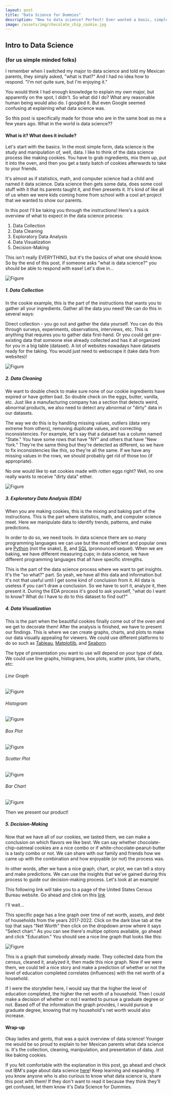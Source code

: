 ```yaml
---
layout: post
title: "Data Science for Dummies"
description: "New to data science? Perfect! Ever wanted a basic, simple rundown of data science? You've come to the right place. So relax, no fancy mumbo jumbo words here. This will be super easy for you to understand. I promise."
image: /assets/img/chocolate_chip_cookie.jpg
---
```


## Intro to Data Science
### (for us simple minded folks)

I remember when I switched my major to data science and told my Mexican parents, they simply asked, "what is that?" And I had no idea how to respond. "I'm not quite sure, but I'm enjoying it." 

You would think I had enough knowledge to explain my own major, but apparently on the spot, I didn't. So what did I do? What any reasonable human being would also do. I googled it. But even Google seemed confusing at explaining what data science was. 

So this post is specifically made for those who are in the same boat as me a few years ago. What in the world is data science??

#### What is it? What does it include?
Let's start with the basics. In the most simple form, data science is the study and manipulation of, well, data. I like to think of the data science process like making cookies. You have to grab ingredients, mix them up, put it into the oven, and then you get a tasty batch of cookies afterwards to take to your friends. 

It's almost as if statistics, math, and computer science had a child and named it data science. Data science then gets some data, does some cool stuff with it that its parents taught it, and then presents it. It's kind of like all of us when we were kids coming home from school with a cool art project that we wanted to show our parents. 

In this post I'll be taking you through the instructions! Here's a quick overview of what to expect in the data science process:
1. Data Collection
2. Data Cleaning
3. Exploratory Data Analysis
4. Data Visualization
5. Decision-Making

This isn't really EVERYTHING, but it's the basics of what one should know. So by the end of this post, if someone asks "what is data science?" you should be able to respond with ease! Let's dive in...

![Figure]({{site.url}}/{{site.baseurl}}/assets/img/ingredients.jpg)

##### 1. Data Collection 
In the cookie example, this is the part of the instructions that wants you to gather all your ingredients. Gather all the data you need! We can do this in several ways:

Direct collection - you go out and gather the data yourself. You can do this through surveys, experiments, observations, interviews, etc. This is anything that requires you to gather data first-hand. Or you could get pre-existing data that someone else already collected and has it all organized for you in a big table (dataset). A lot of websites nowadays have datasets ready for the taking. You would just need to webscrape it (take data from websites)!

![Figure]({{site.url}}/{{site.baseurl}}/assets/img/cleandata.png)

##### 2. Data Cleaning
We want to double check to make sure none of our cookie ingredients have expired or have gotten bad. So double check on the eggs, butter, vanilla, etc. Just like a manufacturing company has a section that detects weird, abnormal products, we also need to detect any abnormal or "dirty" data in our datasets.

The way we do this is by handling missing values, outliers (data very extreme from others), removing duplicate values, and correcting inconsistencies. For example, let's say that a dataset has a column named "State." You have some rows that have "NY" and others that have "New York." They're the same thing but they're detected as different, so we have to fix inconsistencies like this, so they're all the same. If we have any missing values in the rows, we should probably get rid of those too (if appropriate).

No one would like to eat cookies made with rotten eggs right? Well, no one really wants to receive "dirty data" either. 

![Figure]({{site.url}}/{{site.baseurl}}/assets/img/coolpic.png)

##### 3. Exploratory Data Analysis (EDA)
When you are making cookies, this is the mixing and baking part of the instructions. This is the part where statistics, math, and computer science meet. Here we manipulate data to identify trends, patterns, and make predictions.

In order to do so, we need tools. In data science there are so many programming languages we can use but the most efficient and popular ones are <a href="https://www.python.org" target="_blank">Python</a> (not the snake), <a href="https://www.r-project.org/about.html" target="_blank">R</a>, and <a href="https://www.codecademy.com/catalog/language/sql?g_network=g&g_productchannel=&g_adid=624951458056&g_locinterest=&g_keyword=sql%20for%20beginners&g_acctid=243-039-7011&g_adtype=&g_keywordid=kwd-1924370498&g_ifcreative=&g_campaign=account&g_locphysical=1026980&g_adgroupid=102526215778&g_productid=&g_source=%7Bsourceid%7D&g_merchantid=&g_placement=&g_partition=&g_campaignid=10030170703&g_ifproduct=&utm_id=t_kwd-1924370498:ag_102526215778:cp_10030170703:n_g:d_c&utm_source=google&utm_medium=paid-search&utm_term=sql%20for%20beginners&utm_campaign=US_Language:_Basic_-_Exact&utm_content=624951458056&g_adtype=search&g_acctid=243-039-7011&gad_source=1&gbraid=0AAAAAon8KZHZivikF_SZk0gftp9GP_Cqx&gclid=Cj0KCQiA_NC9BhCkARIsABSnSTb3B968wRvW9Z6UdfSlRGgbM8ijm-AsVRVGIhAlY2Qpjg_UdhtrktYaAiv8EALw_wcB" target="_blank">SQL</a> (pronounced sequel). When we are baking, we have different measuring cups; in data science, we have different programming languages that all have specific strengths.

This is the part of the data science process where we want to get insights. It's the "so what?" part. So yeah, we have all this data and information but it's not that useful until I get some kind of conclusion from it. All data is useless if you can't draw a conclusion. So we have to sort it, analyze it, then present it. During the EDA process it's good to ask yourself, "what do I want to know? What do I have to do to this dataset to find out?" 


##### 4. Data Visualization
This is the part when the beautiful cookies finally come out of the oven and we get to decorate them! After the analysis is finished, we have to present our findings. This is where we can create graphs, charts, and plots to make our data visually appealing for viewers. We could use different platforms to do so such as <a href="https://www.tableau.com/why-tableau/what-is-tableau" target="_blank">Tableau</a>, <a href="https://matplotlib.org" target="_blank">Matplotlib</a>, and <a href="https://seaborn.pydata.org" target="_blank">Seaborn</a>.

The type of presentation you want to use will depend on your type of data. We could use line graphs, histograms, box plots, scatter plots, bar charts, etc:

###### Line Graph
![Figure]({{site.url}}/{{site.baseurl}}/assets/img/linegraph.png)

###### Histogram
![Figure]({{site.url}}/{{site.baseurl}}/assets/img/histogram.jpg)

###### Box Plot
![Figure]({{site.url}}/{{site.baseurl}}/assets/img/boxplot.jpg)

###### Scatter Plot
![Figure]({{site.url}}/{{site.baseurl}}/assets/img/scatterplot.png)

###### Bar Chart
![Figure]({{site.url}}/{{site.baseurl}}/assets/img/barchart.png)

Then we present our product!


##### 5. Decision-Making
Now that we have all of our cookies, we tasted them, we can make a conclusion on which flavors we like best. We can say whether chocolate-chip-oatmeal cookies are a nice combo or if white-chocolate-peanut-butter is a tasty combo or not. We can share with our family and friends how we came up with the combination and how enjoyable (or not) the process was.

In other words, after we have a nice graph, chart, or plot, we can tell a story and make predictions. We can use the insights that we've gained during this process to guide our decision-making process. Let's look at an example!

This following link will take you to a page of the United States Census Bureau website. Go ahead and clink on this <a href="https://www.census.gov/library/visualizations/interactive/assets-and-debts.html" target="_blank">link</a>

I'll wait...

This specific page has a line graph over time of net worth, assets, and debt of households from the years 2017-2022. Click on the dark blue tab at the top that says "Net Worth" then click on the dropdown arrow where it says "Select chart." As you can see there's multipe options available, go ahead and click "Education." You should see a nice line graph that looks like this:

![Figure]({{site.url}}/{{site.baseurl}}/assets/img/networth.jpg)


This is a graph that somebody already made. They collected data from the census, cleaned it, analyzed it, then made this nice graph. Now if we were them, we could tell a nice story and make a prediction of whether or not the level of education completed correlates (influences) with the net worth of a household. 

If I were the storyteller here, I would say that the higher the level of education completed, the higher the net worth of a household. Then I could make a decision of whether or not I wanted to pursue a graduate degree or not. Based off of the information the graph provides, I would pursue a graduate degree, knowing that my household's net worth would also increase.

#### Wrap-up
Okay ladies and gents, that was a quick overview of data science! Younger me would be so proud to explain to her Mexican parents what data science is. It's the collection, cleaning, manipulation, and presentation of data. Just like baking cookies. 

If you felt comfortable with the explanation in this post, go ahead and check out IBM's page about data science <a href="https://www.ibm.com/think/topics/data-science" target="_blank">here</a>! Keep learning and expanding. If you know anyone who is also curious to know what data science is, share this post with them! If they don't want to read it because they think they'll get confused, let them know it's Data Science for Dummies.





